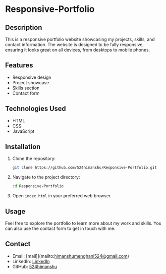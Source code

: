 # Responsive-Portfolio

## Description

This is a responsive portfolio website showcasing my projects, skills, and contact information. The website is designed to be fully responsive, ensuring it looks great on all devices, from desktops to mobile phones.

## Features

- Responsive design
- Project showcase
- Skills section
- Contact form

## Technologies Used

- HTML
- CSS
- JavaScript

## Installation

1. Clone the repository:
   ```bash
   git clone https://github.com/524himanshu/Responsive-Portfolio.git
   ```
2. Navigate to the project directory:
   ```bash
   cd Responsive-Portfolio
   ```
3. Open `index.html` in your preferred web browser.

## Usage

Feel free to explore the portfolio to learn more about my work and skills. You can also use the contact form to get in touch with me.

## Contact

- Email: [mail]](mailto:himanshumenghani524@gmail.com)
- LinkedIn: [LinkedIn](https://www.linkedin.com/in/himanshumenghani524/)
- GitHub: [524himanshu](https://github.com/524himanshu)
